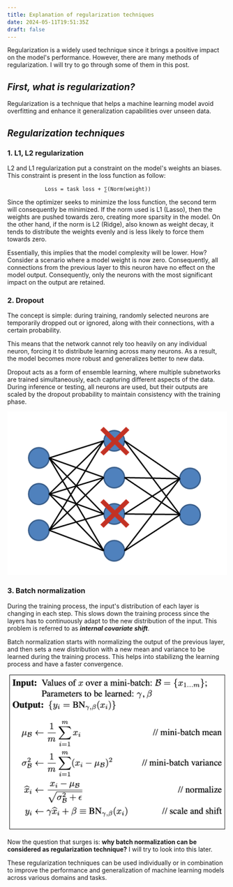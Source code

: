 ```yaml
---
title: Explanation of regularization techniques
date: 2024-05-11T19:51:35Z
draft: false
---
```


Regularization is a widely used technique since it  brings a positive impact on the model's performance. However, there are many methods of regularization. I will try to go through some of them in this post.


## ***First, what is regularization?***

Regularization is a technique that helps a machine learning model avoid overfitting and enhance it generalization capabilities over unseen data.

##  ***Regularization techniques***

### 1. **L1, L2 regularization**

L2 and L1 regularization put a constraint on the model's weights an biases. This constraint is present in the loss function as follow:


                Loss = task loss + ∑(Norm(weight))


Since the optimizer seeks to minimize the loss function, the second term will consequently be minimized. If the norm used is L1 (Lasso), then the weights are pushed towards zero, creating more sparsity in the model. On the other hand, if the norm is L2 (Ridge), also known as weight decay, it tends to distribute the weights evenly and is less likely to force them towards zero.

Essentially, this implies that the model complexity will be lower. How? Consider a scenario where a model weight is now zero. Consequently, all connections from the previous layer to this neuron have no effect on the model output. Consequently, only the neurons with the most significant impact on the output are retained.


### 2. **Dropout**

The concept is simple: during training, randomly selected neurons are temporarily dropped out or ignored, along with their connections, with a certain probability. 

This means that the network cannot rely too heavily on any individual neuron, forcing it to distribute learning across many neurons. 
As a result, the model becomes more robust and generalizes better to new data. 

Dropout acts as a form of ensemble learning, where multiple subnetworks are trained simultaneously, each capturing different aspects of the data. During inference or testing, all neurons are used, but their outputs are scaled by the dropout probability to maintain consistency with the training phase.

![alt Dropout figure](dropout.png "Dropout ")

### 3. **Batch normalization**

During the training process, the input's distribution of each layer is changing in each step. This slows down the training process since the layers has to continuously adapt to the new distribution of the input. This problem is referred to as ***internal covariate shift***.


Batch normalization starts with normalizing the output of the previous layer, and then sets a new distribution with a new mean and variance to be learned during the training process. This helps into stabilizng the learning process and have a faster convergence.

![alt Batch normalization figure](batchnormalization.png "Batch normalization")

Now the question that surges is: **why batch normalization can be considered as regularization technique?** I will try to look into this later.


These regularization techniques can be used individually or in combination to improve the performance and generalization of machine learning models across various domains and tasks.